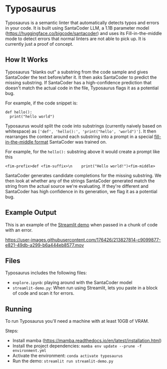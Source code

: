 # Typosaurus

Typosaurus is a semantic linter that automatically detects typos and errors in your code. It is built using SantaCoder LLM, a 1.1B parameter model (https://huggingface.co/bigcode/santacoder) and uses its Fill-in-the-middle mode to detect errors that normal linters are not able to pick up. It is currently just a proof of concept.

## How It Works

Typosaurus "blanks out" a substring from the code sample and gives SantaCoder the text before/after it. It then asks SantaCoder to predict the missing substring. If SantaCoder has a high-confidence prediction that doesn't match the actual code in the file, Typosaurus flags it as a potential bug.

For example, if the code snippet is:

```
def hello():
  print("hello world")
```

Typosaurus would split the code into substrings (currently naively based on whitespace) as `['def', 'hello():', 'print("hello', 'world")']`. It then rearranges the context around each substring into a prompt in a special [fill-in-the-middle format](https://huggingface.co/bigcode/santacoder#fill-in-the-middle) SantaCoder was trained on.

For example, for the `hello():` substring above it would create a prompt like this

```
<fim-prefix>def <fim-suffix>\n    print("Hello world!")<fim-middle>
```

SantaCoder generates candidate completions for the missing substring. We then look at whether any of the strings SantaCoder generated match the string from the actual source we're evaluating. If they're different and SantaCoder has high confidence in its generation, we flag it as a potential bug.

## Example Output

This is an example of the [Streamlit demo](./streamlit-demo.py) when passed in a chunk of code with an error.

https://user-images.githubusercontent.com/176426/213827814-c9099877-e821-49db-a299-b6a444eb8577.mov

## Files

Typosaurus includes the following files:

- `explore.ipynb`: playing around with the SantaCoder model
- `streamlit-demo.py`: When run using Streamlit, lets you paste in a block of code and scan it for errors.

## Running

To run Typosaurus you'll need a machine with at least 10GB of VRAM.

Steps:

- Install mamba (https://mamba.readthedocs.io/en/latest/installation.html)
- Install the project dependencies: `mamba env update --prune -f environment.yml`
- Activate the environment: `conda activate typosaurus`
- Run the demo: `streamlit run streamlit-demo.py`
